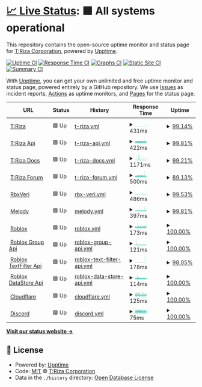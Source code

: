 # [📈 Live Status](https://status.triza.dev): <!--live status--> **🟩 All systems operational**

This repository contains the open-source uptime monitor and status page for [T:Riza Corporation](https://status.triza.dev), powered by [Upptime](https://github.com/upptime/upptime).

[![Uptime CI](https://github.com/TrizaCorporation/Status/workflows/Uptime%20CI/badge.svg)](https://github.com/TrizaCorporation/Status/actions?query=workflow%3A%22Uptime+CI%22)
[![Response Time CI](https://github.com/TrizaCorporation/Status/workflows/Response%20Time%20CI/badge.svg)](https://github.com/TrizaCorporation/Status/actions?query=workflow%3A%22Response+Time+CI%22)
[![Graphs CI](https://github.com/TrizaCorporation/Status/workflows/Graphs%20CI/badge.svg)](https://github.com/TrizaCorporation/Status/actions?query=workflow%3A%22Graphs+CI%22)
[![Static Site CI](https://github.com/TrizaCorporation/Status/workflows/Static%20Site%20CI/badge.svg)](https://github.com/TrizaCorporation/Status/actions?query=workflow%3A%22Static+Site+CI%22)
[![Summary CI](https://github.com/TrizaCorporation/Status/workflows/Summary%20CI/badge.svg)](https://github.com/TrizaCorporation/Status/actions?query=workflow%3A%22Summary+CI%22)

With [Upptime](https://upptime.js.org), you can get your own unlimited and free uptime monitor and status page, powered entirely by a GitHub repository. We use [Issues](https://github.com/TrizaCorporation/Status/issues) as incident reports, [Actions](https://github.com/TrizaCorporation/Status/actions) as uptime monitors, and [Pages](https://status.triza.dev) for the status page.

<!--start: status pages-->
<!-- This summary is generated by Upptime (https://github.com/upptime/upptime) -->
<!-- Do not edit this manually, your changes will be overwritten -->
<!-- prettier-ignore -->
| URL | Status | History | Response Time | Uptime |
| --- | ------ | ------- | ------------- | ------ |
| <img alt="" src="https://favicons.githubusercontent.com/www.triza.dev" height="13"> [T:Riza](https://www.triza.dev) | 🟩 Up | [t-riza.yml](https://github.com/TrizaCorporation/Status/commits/HEAD/history/t-riza.yml) | <details><summary><img alt="Response time graph" src="./graphs/t-riza/response-time-week.png" height="20"> 431ms</summary><br><a href="https://status.triza.dev/history/t-riza"><img alt="Response time 366" src="https://img.shields.io/endpoint?url=https%3A%2F%2Fraw.githubusercontent.com%2FTrizaCorporation%2FStatus%2FHEAD%2Fapi%2Ft-riza%2Fresponse-time.json"></a><br><a href="https://status.triza.dev/history/t-riza"><img alt="24-hour response time 895" src="https://img.shields.io/endpoint?url=https%3A%2F%2Fraw.githubusercontent.com%2FTrizaCorporation%2FStatus%2FHEAD%2Fapi%2Ft-riza%2Fresponse-time-day.json"></a><br><a href="https://status.triza.dev/history/t-riza"><img alt="7-day response time 431" src="https://img.shields.io/endpoint?url=https%3A%2F%2Fraw.githubusercontent.com%2FTrizaCorporation%2FStatus%2FHEAD%2Fapi%2Ft-riza%2Fresponse-time-week.json"></a><br><a href="https://status.triza.dev/history/t-riza"><img alt="30-day response time 359" src="https://img.shields.io/endpoint?url=https%3A%2F%2Fraw.githubusercontent.com%2FTrizaCorporation%2FStatus%2FHEAD%2Fapi%2Ft-riza%2Fresponse-time-month.json"></a><br><a href="https://status.triza.dev/history/t-riza"><img alt="1-year response time 366" src="https://img.shields.io/endpoint?url=https%3A%2F%2Fraw.githubusercontent.com%2FTrizaCorporation%2FStatus%2FHEAD%2Fapi%2Ft-riza%2Fresponse-time-year.json"></a></details> | <details><summary><a href="https://status.triza.dev/history/t-riza">99.14%</a></summary><a href="https://status.triza.dev/history/t-riza"><img alt="All-time uptime 99.55%" src="https://img.shields.io/endpoint?url=https%3A%2F%2Fraw.githubusercontent.com%2FTrizaCorporation%2FStatus%2FHEAD%2Fapi%2Ft-riza%2Fuptime.json"></a><br><a href="https://status.triza.dev/history/t-riza"><img alt="24-hour uptime 98.11%" src="https://img.shields.io/endpoint?url=https%3A%2F%2Fraw.githubusercontent.com%2FTrizaCorporation%2FStatus%2FHEAD%2Fapi%2Ft-riza%2Fuptime-day.json"></a><br><a href="https://status.triza.dev/history/t-riza"><img alt="7-day uptime 99.14%" src="https://img.shields.io/endpoint?url=https%3A%2F%2Fraw.githubusercontent.com%2FTrizaCorporation%2FStatus%2FHEAD%2Fapi%2Ft-riza%2Fuptime-week.json"></a><br><a href="https://status.triza.dev/history/t-riza"><img alt="30-day uptime 99.30%" src="https://img.shields.io/endpoint?url=https%3A%2F%2Fraw.githubusercontent.com%2FTrizaCorporation%2FStatus%2FHEAD%2Fapi%2Ft-riza%2Fuptime-month.json"></a><br><a href="https://status.triza.dev/history/t-riza"><img alt="1-year uptime 99.55%" src="https://img.shields.io/endpoint?url=https%3A%2F%2Fraw.githubusercontent.com%2FTrizaCorporation%2FStatus%2FHEAD%2Fapi%2Ft-riza%2Fuptime-year.json"></a></details>
| <img alt="" src="https://favicons.githubusercontent.com/infra.triza.dev" height="13"> [T:Riza Api](https://infra.triza.dev/api) | 🟩 Up | [t-riza-api.yml](https://github.com/TrizaCorporation/Status/commits/HEAD/history/t-riza-api.yml) | <details><summary><img alt="Response time graph" src="./graphs/t-riza-api/response-time-week.png" height="20"> 422ms</summary><br><a href="https://status.triza.dev/history/t-riza-api"><img alt="Response time 444" src="https://img.shields.io/endpoint?url=https%3A%2F%2Fraw.githubusercontent.com%2FTrizaCorporation%2FStatus%2FHEAD%2Fapi%2Ft-riza-api%2Fresponse-time.json"></a><br><a href="https://status.triza.dev/history/t-riza-api"><img alt="24-hour response time 435" src="https://img.shields.io/endpoint?url=https%3A%2F%2Fraw.githubusercontent.com%2FTrizaCorporation%2FStatus%2FHEAD%2Fapi%2Ft-riza-api%2Fresponse-time-day.json"></a><br><a href="https://status.triza.dev/history/t-riza-api"><img alt="7-day response time 422" src="https://img.shields.io/endpoint?url=https%3A%2F%2Fraw.githubusercontent.com%2FTrizaCorporation%2FStatus%2FHEAD%2Fapi%2Ft-riza-api%2Fresponse-time-week.json"></a><br><a href="https://status.triza.dev/history/t-riza-api"><img alt="30-day response time 413" src="https://img.shields.io/endpoint?url=https%3A%2F%2Fraw.githubusercontent.com%2FTrizaCorporation%2FStatus%2FHEAD%2Fapi%2Ft-riza-api%2Fresponse-time-month.json"></a><br><a href="https://status.triza.dev/history/t-riza-api"><img alt="1-year response time 444" src="https://img.shields.io/endpoint?url=https%3A%2F%2Fraw.githubusercontent.com%2FTrizaCorporation%2FStatus%2FHEAD%2Fapi%2Ft-riza-api%2Fresponse-time-year.json"></a></details> | <details><summary><a href="https://status.triza.dev/history/t-riza-api">99.81%</a></summary><a href="https://status.triza.dev/history/t-riza-api"><img alt="All-time uptime 87.71%" src="https://img.shields.io/endpoint?url=https%3A%2F%2Fraw.githubusercontent.com%2FTrizaCorporation%2FStatus%2FHEAD%2Fapi%2Ft-riza-api%2Fuptime.json"></a><br><a href="https://status.triza.dev/history/t-riza-api"><img alt="24-hour uptime 100.00%" src="https://img.shields.io/endpoint?url=https%3A%2F%2Fraw.githubusercontent.com%2FTrizaCorporation%2FStatus%2FHEAD%2Fapi%2Ft-riza-api%2Fuptime-day.json"></a><br><a href="https://status.triza.dev/history/t-riza-api"><img alt="7-day uptime 99.81%" src="https://img.shields.io/endpoint?url=https%3A%2F%2Fraw.githubusercontent.com%2FTrizaCorporation%2FStatus%2FHEAD%2Fapi%2Ft-riza-api%2Fuptime-week.json"></a><br><a href="https://status.triza.dev/history/t-riza-api"><img alt="30-day uptime 99.03%" src="https://img.shields.io/endpoint?url=https%3A%2F%2Fraw.githubusercontent.com%2FTrizaCorporation%2FStatus%2FHEAD%2Fapi%2Ft-riza-api%2Fuptime-month.json"></a><br><a href="https://status.triza.dev/history/t-riza-api"><img alt="1-year uptime 87.71%" src="https://img.shields.io/endpoint?url=https%3A%2F%2Fraw.githubusercontent.com%2FTrizaCorporation%2FStatus%2FHEAD%2Fapi%2Ft-riza-api%2Fuptime-year.json"></a></details>
| <img alt="" src="https://favicons.githubusercontent.com/docs.triza.dev" height="13"> [T:Riza Docs](https://docs.triza.dev) | 🟩 Up | [t-riza-docs.yml](https://github.com/TrizaCorporation/Status/commits/HEAD/history/t-riza-docs.yml) | <details><summary><img alt="Response time graph" src="./graphs/t-riza-docs/response-time-week.png" height="20"> 1171ms</summary><br><a href="https://status.triza.dev/history/t-riza-docs"><img alt="Response time 894" src="https://img.shields.io/endpoint?url=https%3A%2F%2Fraw.githubusercontent.com%2FTrizaCorporation%2FStatus%2FHEAD%2Fapi%2Ft-riza-docs%2Fresponse-time.json"></a><br><a href="https://status.triza.dev/history/t-riza-docs"><img alt="24-hour response time 986" src="https://img.shields.io/endpoint?url=https%3A%2F%2Fraw.githubusercontent.com%2FTrizaCorporation%2FStatus%2FHEAD%2Fapi%2Ft-riza-docs%2Fresponse-time-day.json"></a><br><a href="https://status.triza.dev/history/t-riza-docs"><img alt="7-day response time 1171" src="https://img.shields.io/endpoint?url=https%3A%2F%2Fraw.githubusercontent.com%2FTrizaCorporation%2FStatus%2FHEAD%2Fapi%2Ft-riza-docs%2Fresponse-time-week.json"></a><br><a href="https://status.triza.dev/history/t-riza-docs"><img alt="30-day response time 894" src="https://img.shields.io/endpoint?url=https%3A%2F%2Fraw.githubusercontent.com%2FTrizaCorporation%2FStatus%2FHEAD%2Fapi%2Ft-riza-docs%2Fresponse-time-month.json"></a><br><a href="https://status.triza.dev/history/t-riza-docs"><img alt="1-year response time 894" src="https://img.shields.io/endpoint?url=https%3A%2F%2Fraw.githubusercontent.com%2FTrizaCorporation%2FStatus%2FHEAD%2Fapi%2Ft-riza-docs%2Fresponse-time-year.json"></a></details> | <details><summary><a href="https://status.triza.dev/history/t-riza-docs">99.21%</a></summary><a href="https://status.triza.dev/history/t-riza-docs"><img alt="All-time uptime 99.08%" src="https://img.shields.io/endpoint?url=https%3A%2F%2Fraw.githubusercontent.com%2FTrizaCorporation%2FStatus%2FHEAD%2Fapi%2Ft-riza-docs%2Fuptime.json"></a><br><a href="https://status.triza.dev/history/t-riza-docs"><img alt="24-hour uptime 100.00%" src="https://img.shields.io/endpoint?url=https%3A%2F%2Fraw.githubusercontent.com%2FTrizaCorporation%2FStatus%2FHEAD%2Fapi%2Ft-riza-docs%2Fuptime-day.json"></a><br><a href="https://status.triza.dev/history/t-riza-docs"><img alt="7-day uptime 99.21%" src="https://img.shields.io/endpoint?url=https%3A%2F%2Fraw.githubusercontent.com%2FTrizaCorporation%2FStatus%2FHEAD%2Fapi%2Ft-riza-docs%2Fuptime-week.json"></a><br><a href="https://status.triza.dev/history/t-riza-docs"><img alt="30-day uptime 99.08%" src="https://img.shields.io/endpoint?url=https%3A%2F%2Fraw.githubusercontent.com%2FTrizaCorporation%2FStatus%2FHEAD%2Fapi%2Ft-riza-docs%2Fuptime-month.json"></a><br><a href="https://status.triza.dev/history/t-riza-docs"><img alt="1-year uptime 99.08%" src="https://img.shields.io/endpoint?url=https%3A%2F%2Fraw.githubusercontent.com%2FTrizaCorporation%2FStatus%2FHEAD%2Fapi%2Ft-riza-docs%2Fuptime-year.json"></a></details>
| <img alt="" src="https://favicons.githubusercontent.com/forum.triza.dev" height="13"> [T:Riza Forum](https://forum.triza.dev) | 🟩 Up | [t-riza-forum.yml](https://github.com/TrizaCorporation/Status/commits/HEAD/history/t-riza-forum.yml) | <details><summary><img alt="Response time graph" src="./graphs/t-riza-forum/response-time-week.png" height="20"> 500ms</summary><br><a href="https://status.triza.dev/history/t-riza-forum"><img alt="Response time 395" src="https://img.shields.io/endpoint?url=https%3A%2F%2Fraw.githubusercontent.com%2FTrizaCorporation%2FStatus%2FHEAD%2Fapi%2Ft-riza-forum%2Fresponse-time.json"></a><br><a href="https://status.triza.dev/history/t-riza-forum"><img alt="24-hour response time 492" src="https://img.shields.io/endpoint?url=https%3A%2F%2Fraw.githubusercontent.com%2FTrizaCorporation%2FStatus%2FHEAD%2Fapi%2Ft-riza-forum%2Fresponse-time-day.json"></a><br><a href="https://status.triza.dev/history/t-riza-forum"><img alt="7-day response time 500" src="https://img.shields.io/endpoint?url=https%3A%2F%2Fraw.githubusercontent.com%2FTrizaCorporation%2FStatus%2FHEAD%2Fapi%2Ft-riza-forum%2Fresponse-time-week.json"></a><br><a href="https://status.triza.dev/history/t-riza-forum"><img alt="30-day response time 405" src="https://img.shields.io/endpoint?url=https%3A%2F%2Fraw.githubusercontent.com%2FTrizaCorporation%2FStatus%2FHEAD%2Fapi%2Ft-riza-forum%2Fresponse-time-month.json"></a><br><a href="https://status.triza.dev/history/t-riza-forum"><img alt="1-year response time 395" src="https://img.shields.io/endpoint?url=https%3A%2F%2Fraw.githubusercontent.com%2FTrizaCorporation%2FStatus%2FHEAD%2Fapi%2Ft-riza-forum%2Fresponse-time-year.json"></a></details> | <details><summary><a href="https://status.triza.dev/history/t-riza-forum">89.13%</a></summary><a href="https://status.triza.dev/history/t-riza-forum"><img alt="All-time uptime 97.92%" src="https://img.shields.io/endpoint?url=https%3A%2F%2Fraw.githubusercontent.com%2FTrizaCorporation%2FStatus%2FHEAD%2Fapi%2Ft-riza-forum%2Fuptime.json"></a><br><a href="https://status.triza.dev/history/t-riza-forum"><img alt="24-hour uptime 100.00%" src="https://img.shields.io/endpoint?url=https%3A%2F%2Fraw.githubusercontent.com%2FTrizaCorporation%2FStatus%2FHEAD%2Fapi%2Ft-riza-forum%2Fuptime-day.json"></a><br><a href="https://status.triza.dev/history/t-riza-forum"><img alt="7-day uptime 89.13%" src="https://img.shields.io/endpoint?url=https%3A%2F%2Fraw.githubusercontent.com%2FTrizaCorporation%2FStatus%2FHEAD%2Fapi%2Ft-riza-forum%2Fuptime-week.json"></a><br><a href="https://status.triza.dev/history/t-riza-forum"><img alt="30-day uptime 97.44%" src="https://img.shields.io/endpoint?url=https%3A%2F%2Fraw.githubusercontent.com%2FTrizaCorporation%2FStatus%2FHEAD%2Fapi%2Ft-riza-forum%2Fuptime-month.json"></a><br><a href="https://status.triza.dev/history/t-riza-forum"><img alt="1-year uptime 97.92%" src="https://img.shields.io/endpoint?url=https%3A%2F%2Fraw.githubusercontent.com%2FTrizaCorporation%2FStatus%2FHEAD%2Fapi%2Ft-riza-forum%2Fuptime-year.json"></a></details>
| <img alt="" src="https://favicons.githubusercontent.com/verify.triza.dev" height="13"> [RbxVeri](https://verify.triza.dev) | 🟩 Up | [rbx-veri.yml](https://github.com/TrizaCorporation/Status/commits/HEAD/history/rbx-veri.yml) | <details><summary><img alt="Response time graph" src="./graphs/rbx-veri/response-time-week.png" height="20"> 486ms</summary><br><a href="https://status.triza.dev/history/rbx-veri"><img alt="Response time 545" src="https://img.shields.io/endpoint?url=https%3A%2F%2Fraw.githubusercontent.com%2FTrizaCorporation%2FStatus%2FHEAD%2Fapi%2Frbx-veri%2Fresponse-time.json"></a><br><a href="https://status.triza.dev/history/rbx-veri"><img alt="24-hour response time 718" src="https://img.shields.io/endpoint?url=https%3A%2F%2Fraw.githubusercontent.com%2FTrizaCorporation%2FStatus%2FHEAD%2Fapi%2Frbx-veri%2Fresponse-time-day.json"></a><br><a href="https://status.triza.dev/history/rbx-veri"><img alt="7-day response time 486" src="https://img.shields.io/endpoint?url=https%3A%2F%2Fraw.githubusercontent.com%2FTrizaCorporation%2FStatus%2FHEAD%2Fapi%2Frbx-veri%2Fresponse-time-week.json"></a><br><a href="https://status.triza.dev/history/rbx-veri"><img alt="30-day response time 480" src="https://img.shields.io/endpoint?url=https%3A%2F%2Fraw.githubusercontent.com%2FTrizaCorporation%2FStatus%2FHEAD%2Fapi%2Frbx-veri%2Fresponse-time-month.json"></a><br><a href="https://status.triza.dev/history/rbx-veri"><img alt="1-year response time 545" src="https://img.shields.io/endpoint?url=https%3A%2F%2Fraw.githubusercontent.com%2FTrizaCorporation%2FStatus%2FHEAD%2Fapi%2Frbx-veri%2Fresponse-time-year.json"></a></details> | <details><summary><a href="https://status.triza.dev/history/rbx-veri">99.53%</a></summary><a href="https://status.triza.dev/history/rbx-veri"><img alt="All-time uptime 99.60%" src="https://img.shields.io/endpoint?url=https%3A%2F%2Fraw.githubusercontent.com%2FTrizaCorporation%2FStatus%2FHEAD%2Fapi%2Frbx-veri%2Fuptime.json"></a><br><a href="https://status.triza.dev/history/rbx-veri"><img alt="24-hour uptime 97.92%" src="https://img.shields.io/endpoint?url=https%3A%2F%2Fraw.githubusercontent.com%2FTrizaCorporation%2FStatus%2FHEAD%2Fapi%2Frbx-veri%2Fuptime-day.json"></a><br><a href="https://status.triza.dev/history/rbx-veri"><img alt="7-day uptime 99.53%" src="https://img.shields.io/endpoint?url=https%3A%2F%2Fraw.githubusercontent.com%2FTrizaCorporation%2FStatus%2FHEAD%2Fapi%2Frbx-veri%2Fuptime-week.json"></a><br><a href="https://status.triza.dev/history/rbx-veri"><img alt="30-day uptime 99.46%" src="https://img.shields.io/endpoint?url=https%3A%2F%2Fraw.githubusercontent.com%2FTrizaCorporation%2FStatus%2FHEAD%2Fapi%2Frbx-veri%2Fuptime-month.json"></a><br><a href="https://status.triza.dev/history/rbx-veri"><img alt="1-year uptime 99.60%" src="https://img.shields.io/endpoint?url=https%3A%2F%2Fraw.githubusercontent.com%2FTrizaCorporation%2FStatus%2FHEAD%2Fapi%2Frbx-veri%2Fuptime-year.json"></a></details>
| <img alt="" src="https://favicons.githubusercontent.com/melody.triza.dev" height="13"> [Melody](https://melody.triza.dev) | 🟩 Up | [melody.yml](https://github.com/TrizaCorporation/Status/commits/HEAD/history/melody.yml) | <details><summary><img alt="Response time graph" src="./graphs/melody/response-time-week.png" height="20"> 397ms</summary><br><a href="https://status.triza.dev/history/melody"><img alt="Response time 372" src="https://img.shields.io/endpoint?url=https%3A%2F%2Fraw.githubusercontent.com%2FTrizaCorporation%2FStatus%2FHEAD%2Fapi%2Fmelody%2Fresponse-time.json"></a><br><a href="https://status.triza.dev/history/melody"><img alt="24-hour response time 394" src="https://img.shields.io/endpoint?url=https%3A%2F%2Fraw.githubusercontent.com%2FTrizaCorporation%2FStatus%2FHEAD%2Fapi%2Fmelody%2Fresponse-time-day.json"></a><br><a href="https://status.triza.dev/history/melody"><img alt="7-day response time 397" src="https://img.shields.io/endpoint?url=https%3A%2F%2Fraw.githubusercontent.com%2FTrizaCorporation%2FStatus%2FHEAD%2Fapi%2Fmelody%2Fresponse-time-week.json"></a><br><a href="https://status.triza.dev/history/melody"><img alt="30-day response time 375" src="https://img.shields.io/endpoint?url=https%3A%2F%2Fraw.githubusercontent.com%2FTrizaCorporation%2FStatus%2FHEAD%2Fapi%2Fmelody%2Fresponse-time-month.json"></a><br><a href="https://status.triza.dev/history/melody"><img alt="1-year response time 372" src="https://img.shields.io/endpoint?url=https%3A%2F%2Fraw.githubusercontent.com%2FTrizaCorporation%2FStatus%2FHEAD%2Fapi%2Fmelody%2Fresponse-time-year.json"></a></details> | <details><summary><a href="https://status.triza.dev/history/melody">99.81%</a></summary><a href="https://status.triza.dev/history/melody"><img alt="All-time uptime 97.99%" src="https://img.shields.io/endpoint?url=https%3A%2F%2Fraw.githubusercontent.com%2FTrizaCorporation%2FStatus%2FHEAD%2Fapi%2Fmelody%2Fuptime.json"></a><br><a href="https://status.triza.dev/history/melody"><img alt="24-hour uptime 100.00%" src="https://img.shields.io/endpoint?url=https%3A%2F%2Fraw.githubusercontent.com%2FTrizaCorporation%2FStatus%2FHEAD%2Fapi%2Fmelody%2Fuptime-day.json"></a><br><a href="https://status.triza.dev/history/melody"><img alt="7-day uptime 99.81%" src="https://img.shields.io/endpoint?url=https%3A%2F%2Fraw.githubusercontent.com%2FTrizaCorporation%2FStatus%2FHEAD%2Fapi%2Fmelody%2Fuptime-week.json"></a><br><a href="https://status.triza.dev/history/melody"><img alt="30-day uptime 97.94%" src="https://img.shields.io/endpoint?url=https%3A%2F%2Fraw.githubusercontent.com%2FTrizaCorporation%2FStatus%2FHEAD%2Fapi%2Fmelody%2Fuptime-month.json"></a><br><a href="https://status.triza.dev/history/melody"><img alt="1-year uptime 97.99%" src="https://img.shields.io/endpoint?url=https%3A%2F%2Fraw.githubusercontent.com%2FTrizaCorporation%2FStatus%2FHEAD%2Fapi%2Fmelody%2Fuptime-year.json"></a></details>
| <img alt="" src="https://favicons.githubusercontent.com/www.roblox.com" height="13"> [Roblox](https://www.roblox.com) | 🟩 Up | [roblox.yml](https://github.com/TrizaCorporation/Status/commits/HEAD/history/roblox.yml) | <details><summary><img alt="Response time graph" src="./graphs/roblox/response-time-week.png" height="20"> 173ms</summary><br><a href="https://status.triza.dev/history/roblox"><img alt="Response time 177" src="https://img.shields.io/endpoint?url=https%3A%2F%2Fraw.githubusercontent.com%2FTrizaCorporation%2FStatus%2FHEAD%2Fapi%2Froblox%2Fresponse-time.json"></a><br><a href="https://status.triza.dev/history/roblox"><img alt="24-hour response time 181" src="https://img.shields.io/endpoint?url=https%3A%2F%2Fraw.githubusercontent.com%2FTrizaCorporation%2FStatus%2FHEAD%2Fapi%2Froblox%2Fresponse-time-day.json"></a><br><a href="https://status.triza.dev/history/roblox"><img alt="7-day response time 173" src="https://img.shields.io/endpoint?url=https%3A%2F%2Fraw.githubusercontent.com%2FTrizaCorporation%2FStatus%2FHEAD%2Fapi%2Froblox%2Fresponse-time-week.json"></a><br><a href="https://status.triza.dev/history/roblox"><img alt="30-day response time 177" src="https://img.shields.io/endpoint?url=https%3A%2F%2Fraw.githubusercontent.com%2FTrizaCorporation%2FStatus%2FHEAD%2Fapi%2Froblox%2Fresponse-time-month.json"></a><br><a href="https://status.triza.dev/history/roblox"><img alt="1-year response time 177" src="https://img.shields.io/endpoint?url=https%3A%2F%2Fraw.githubusercontent.com%2FTrizaCorporation%2FStatus%2FHEAD%2Fapi%2Froblox%2Fresponse-time-year.json"></a></details> | <details><summary><a href="https://status.triza.dev/history/roblox">100.00%</a></summary><a href="https://status.triza.dev/history/roblox"><img alt="All-time uptime 97.26%" src="https://img.shields.io/endpoint?url=https%3A%2F%2Fraw.githubusercontent.com%2FTrizaCorporation%2FStatus%2FHEAD%2Fapi%2Froblox%2Fuptime.json"></a><br><a href="https://status.triza.dev/history/roblox"><img alt="24-hour uptime 100.00%" src="https://img.shields.io/endpoint?url=https%3A%2F%2Fraw.githubusercontent.com%2FTrizaCorporation%2FStatus%2FHEAD%2Fapi%2Froblox%2Fuptime-day.json"></a><br><a href="https://status.triza.dev/history/roblox"><img alt="7-day uptime 100.00%" src="https://img.shields.io/endpoint?url=https%3A%2F%2Fraw.githubusercontent.com%2FTrizaCorporation%2FStatus%2FHEAD%2Fapi%2Froblox%2Fuptime-week.json"></a><br><a href="https://status.triza.dev/history/roblox"><img alt="30-day uptime 93.79%" src="https://img.shields.io/endpoint?url=https%3A%2F%2Fraw.githubusercontent.com%2FTrizaCorporation%2FStatus%2FHEAD%2Fapi%2Froblox%2Fuptime-month.json"></a><br><a href="https://status.triza.dev/history/roblox"><img alt="1-year uptime 97.26%" src="https://img.shields.io/endpoint?url=https%3A%2F%2Fraw.githubusercontent.com%2FTrizaCorporation%2FStatus%2FHEAD%2Fapi%2Froblox%2Fuptime-year.json"></a></details>
| <img alt="" src="https://favicons.githubusercontent.com/groups.roblox.com" height="13"> [Roblox Group Api](https://groups.roblox.com) | 🟩 Up | [roblox-group-api.yml](https://github.com/TrizaCorporation/Status/commits/HEAD/history/roblox-group-api.yml) | <details><summary><img alt="Response time graph" src="./graphs/roblox-group-api/response-time-week.png" height="20"> 121ms</summary><br><a href="https://status.triza.dev/history/roblox-group-api"><img alt="Response time 218" src="https://img.shields.io/endpoint?url=https%3A%2F%2Fraw.githubusercontent.com%2FTrizaCorporation%2FStatus%2FHEAD%2Fapi%2Froblox-group-api%2Fresponse-time.json"></a><br><a href="https://status.triza.dev/history/roblox-group-api"><img alt="24-hour response time 109" src="https://img.shields.io/endpoint?url=https%3A%2F%2Fraw.githubusercontent.com%2FTrizaCorporation%2FStatus%2FHEAD%2Fapi%2Froblox-group-api%2Fresponse-time-day.json"></a><br><a href="https://status.triza.dev/history/roblox-group-api"><img alt="7-day response time 121" src="https://img.shields.io/endpoint?url=https%3A%2F%2Fraw.githubusercontent.com%2FTrizaCorporation%2FStatus%2FHEAD%2Fapi%2Froblox-group-api%2Fresponse-time-week.json"></a><br><a href="https://status.triza.dev/history/roblox-group-api"><img alt="30-day response time 241" src="https://img.shields.io/endpoint?url=https%3A%2F%2Fraw.githubusercontent.com%2FTrizaCorporation%2FStatus%2FHEAD%2Fapi%2Froblox-group-api%2Fresponse-time-month.json"></a><br><a href="https://status.triza.dev/history/roblox-group-api"><img alt="1-year response time 218" src="https://img.shields.io/endpoint?url=https%3A%2F%2Fraw.githubusercontent.com%2FTrizaCorporation%2FStatus%2FHEAD%2Fapi%2Froblox-group-api%2Fresponse-time-year.json"></a></details> | <details><summary><a href="https://status.triza.dev/history/roblox-group-api">100.00%</a></summary><a href="https://status.triza.dev/history/roblox-group-api"><img alt="All-time uptime 96.66%" src="https://img.shields.io/endpoint?url=https%3A%2F%2Fraw.githubusercontent.com%2FTrizaCorporation%2FStatus%2FHEAD%2Fapi%2Froblox-group-api%2Fuptime.json"></a><br><a href="https://status.triza.dev/history/roblox-group-api"><img alt="24-hour uptime 100.00%" src="https://img.shields.io/endpoint?url=https%3A%2F%2Fraw.githubusercontent.com%2FTrizaCorporation%2FStatus%2FHEAD%2Fapi%2Froblox-group-api%2Fuptime-day.json"></a><br><a href="https://status.triza.dev/history/roblox-group-api"><img alt="7-day uptime 100.00%" src="https://img.shields.io/endpoint?url=https%3A%2F%2Fraw.githubusercontent.com%2FTrizaCorporation%2FStatus%2FHEAD%2Fapi%2Froblox-group-api%2Fuptime-week.json"></a><br><a href="https://status.triza.dev/history/roblox-group-api"><img alt="30-day uptime 92.31%" src="https://img.shields.io/endpoint?url=https%3A%2F%2Fraw.githubusercontent.com%2FTrizaCorporation%2FStatus%2FHEAD%2Fapi%2Froblox-group-api%2Fuptime-month.json"></a><br><a href="https://status.triza.dev/history/roblox-group-api"><img alt="1-year uptime 96.66%" src="https://img.shields.io/endpoint?url=https%3A%2F%2Fraw.githubusercontent.com%2FTrizaCorporation%2FStatus%2FHEAD%2Fapi%2Froblox-group-api%2Fuptime-year.json"></a></details>
| <img alt="" src="https://favicons.githubusercontent.com/textfilter.roblox.com" height="13"> [Roblox TextFilter Api](https://textfilter.roblox.com) | 🟩 Up | [roblox-text-filter-api.yml](https://github.com/TrizaCorporation/Status/commits/HEAD/history/roblox-text-filter-api.yml) | <details><summary><img alt="Response time graph" src="./graphs/roblox-text-filter-api/response-time-week.png" height="20"> 178ms</summary><br><a href="https://status.triza.dev/history/roblox-text-filter-api"><img alt="Response time 325" src="https://img.shields.io/endpoint?url=https%3A%2F%2Fraw.githubusercontent.com%2FTrizaCorporation%2FStatus%2FHEAD%2Fapi%2Froblox-text-filter-api%2Fresponse-time.json"></a><br><a href="https://status.triza.dev/history/roblox-text-filter-api"><img alt="24-hour response time 306" src="https://img.shields.io/endpoint?url=https%3A%2F%2Fraw.githubusercontent.com%2FTrizaCorporation%2FStatus%2FHEAD%2Fapi%2Froblox-text-filter-api%2Fresponse-time-day.json"></a><br><a href="https://status.triza.dev/history/roblox-text-filter-api"><img alt="7-day response time 178" src="https://img.shields.io/endpoint?url=https%3A%2F%2Fraw.githubusercontent.com%2FTrizaCorporation%2FStatus%2FHEAD%2Fapi%2Froblox-text-filter-api%2Fresponse-time-week.json"></a><br><a href="https://status.triza.dev/history/roblox-text-filter-api"><img alt="30-day response time 259" src="https://img.shields.io/endpoint?url=https%3A%2F%2Fraw.githubusercontent.com%2FTrizaCorporation%2FStatus%2FHEAD%2Fapi%2Froblox-text-filter-api%2Fresponse-time-month.json"></a><br><a href="https://status.triza.dev/history/roblox-text-filter-api"><img alt="1-year response time 325" src="https://img.shields.io/endpoint?url=https%3A%2F%2Fraw.githubusercontent.com%2FTrizaCorporation%2FStatus%2FHEAD%2Fapi%2Froblox-text-filter-api%2Fresponse-time-year.json"></a></details> | <details><summary><a href="https://status.triza.dev/history/roblox-text-filter-api">98.05%</a></summary><a href="https://status.triza.dev/history/roblox-text-filter-api"><img alt="All-time uptime 96.23%" src="https://img.shields.io/endpoint?url=https%3A%2F%2Fraw.githubusercontent.com%2FTrizaCorporation%2FStatus%2FHEAD%2Fapi%2Froblox-text-filter-api%2Fuptime.json"></a><br><a href="https://status.triza.dev/history/roblox-text-filter-api"><img alt="24-hour uptime 100.00%" src="https://img.shields.io/endpoint?url=https%3A%2F%2Fraw.githubusercontent.com%2FTrizaCorporation%2FStatus%2FHEAD%2Fapi%2Froblox-text-filter-api%2Fuptime-day.json"></a><br><a href="https://status.triza.dev/history/roblox-text-filter-api"><img alt="7-day uptime 98.05%" src="https://img.shields.io/endpoint?url=https%3A%2F%2Fraw.githubusercontent.com%2FTrizaCorporation%2FStatus%2FHEAD%2Fapi%2Froblox-text-filter-api%2Fuptime-week.json"></a><br><a href="https://status.triza.dev/history/roblox-text-filter-api"><img alt="30-day uptime 92.11%" src="https://img.shields.io/endpoint?url=https%3A%2F%2Fraw.githubusercontent.com%2FTrizaCorporation%2FStatus%2FHEAD%2Fapi%2Froblox-text-filter-api%2Fuptime-month.json"></a><br><a href="https://status.triza.dev/history/roblox-text-filter-api"><img alt="1-year uptime 96.23%" src="https://img.shields.io/endpoint?url=https%3A%2F%2Fraw.githubusercontent.com%2FTrizaCorporation%2FStatus%2FHEAD%2Fapi%2Froblox-text-filter-api%2Fuptime-year.json"></a></details>
| <img alt="" src="https://favicons.githubusercontent.com/gamepersistence.roblox.com" height="13"> [Roblox DataStore Api](https://gamepersistence.roblox.com) | 🟩 Up | [roblox-data-store-api.yml](https://github.com/TrizaCorporation/Status/commits/HEAD/history/roblox-data-store-api.yml) | <details><summary><img alt="Response time graph" src="./graphs/roblox-data-store-api/response-time-week.png" height="20"> 114ms</summary><br><a href="https://status.triza.dev/history/roblox-data-store-api"><img alt="Response time 110" src="https://img.shields.io/endpoint?url=https%3A%2F%2Fraw.githubusercontent.com%2FTrizaCorporation%2FStatus%2FHEAD%2Fapi%2Froblox-data-store-api%2Fresponse-time.json"></a><br><a href="https://status.triza.dev/history/roblox-data-store-api"><img alt="24-hour response time 105" src="https://img.shields.io/endpoint?url=https%3A%2F%2Fraw.githubusercontent.com%2FTrizaCorporation%2FStatus%2FHEAD%2Fapi%2Froblox-data-store-api%2Fresponse-time-day.json"></a><br><a href="https://status.triza.dev/history/roblox-data-store-api"><img alt="7-day response time 114" src="https://img.shields.io/endpoint?url=https%3A%2F%2Fraw.githubusercontent.com%2FTrizaCorporation%2FStatus%2FHEAD%2Fapi%2Froblox-data-store-api%2Fresponse-time-week.json"></a><br><a href="https://status.triza.dev/history/roblox-data-store-api"><img alt="30-day response time 113" src="https://img.shields.io/endpoint?url=https%3A%2F%2Fraw.githubusercontent.com%2FTrizaCorporation%2FStatus%2FHEAD%2Fapi%2Froblox-data-store-api%2Fresponse-time-month.json"></a><br><a href="https://status.triza.dev/history/roblox-data-store-api"><img alt="1-year response time 110" src="https://img.shields.io/endpoint?url=https%3A%2F%2Fraw.githubusercontent.com%2FTrizaCorporation%2FStatus%2FHEAD%2Fapi%2Froblox-data-store-api%2Fresponse-time-year.json"></a></details> | <details><summary><a href="https://status.triza.dev/history/roblox-data-store-api">100.00%</a></summary><a href="https://status.triza.dev/history/roblox-data-store-api"><img alt="All-time uptime 96.58%" src="https://img.shields.io/endpoint?url=https%3A%2F%2Fraw.githubusercontent.com%2FTrizaCorporation%2FStatus%2FHEAD%2Fapi%2Froblox-data-store-api%2Fuptime.json"></a><br><a href="https://status.triza.dev/history/roblox-data-store-api"><img alt="24-hour uptime 100.00%" src="https://img.shields.io/endpoint?url=https%3A%2F%2Fraw.githubusercontent.com%2FTrizaCorporation%2FStatus%2FHEAD%2Fapi%2Froblox-data-store-api%2Fuptime-day.json"></a><br><a href="https://status.triza.dev/history/roblox-data-store-api"><img alt="7-day uptime 100.00%" src="https://img.shields.io/endpoint?url=https%3A%2F%2Fraw.githubusercontent.com%2FTrizaCorporation%2FStatus%2FHEAD%2Fapi%2Froblox-data-store-api%2Fuptime-week.json"></a><br><a href="https://status.triza.dev/history/roblox-data-store-api"><img alt="30-day uptime 93.57%" src="https://img.shields.io/endpoint?url=https%3A%2F%2Fraw.githubusercontent.com%2FTrizaCorporation%2FStatus%2FHEAD%2Fapi%2Froblox-data-store-api%2Fuptime-month.json"></a><br><a href="https://status.triza.dev/history/roblox-data-store-api"><img alt="1-year uptime 96.58%" src="https://img.shields.io/endpoint?url=https%3A%2F%2Fraw.githubusercontent.com%2FTrizaCorporation%2FStatus%2FHEAD%2Fapi%2Froblox-data-store-api%2Fuptime-year.json"></a></details>
| <img alt="" src="https://favicons.githubusercontent.com/www.cloudflare.com" height="13"> [Cloudflare](https://www.cloudflare.com) | 🟩 Up | [cloudflare.yml](https://github.com/TrizaCorporation/Status/commits/HEAD/history/cloudflare.yml) | <details><summary><img alt="Response time graph" src="./graphs/cloudflare/response-time-week.png" height="20"> 125ms</summary><br><a href="https://status.triza.dev/history/cloudflare"><img alt="Response time 134" src="https://img.shields.io/endpoint?url=https%3A%2F%2Fraw.githubusercontent.com%2FTrizaCorporation%2FStatus%2FHEAD%2Fapi%2Fcloudflare%2Fresponse-time.json"></a><br><a href="https://status.triza.dev/history/cloudflare"><img alt="24-hour response time 118" src="https://img.shields.io/endpoint?url=https%3A%2F%2Fraw.githubusercontent.com%2FTrizaCorporation%2FStatus%2FHEAD%2Fapi%2Fcloudflare%2Fresponse-time-day.json"></a><br><a href="https://status.triza.dev/history/cloudflare"><img alt="7-day response time 125" src="https://img.shields.io/endpoint?url=https%3A%2F%2Fraw.githubusercontent.com%2FTrizaCorporation%2FStatus%2FHEAD%2Fapi%2Fcloudflare%2Fresponse-time-week.json"></a><br><a href="https://status.triza.dev/history/cloudflare"><img alt="30-day response time 131" src="https://img.shields.io/endpoint?url=https%3A%2F%2Fraw.githubusercontent.com%2FTrizaCorporation%2FStatus%2FHEAD%2Fapi%2Fcloudflare%2Fresponse-time-month.json"></a><br><a href="https://status.triza.dev/history/cloudflare"><img alt="1-year response time 134" src="https://img.shields.io/endpoint?url=https%3A%2F%2Fraw.githubusercontent.com%2FTrizaCorporation%2FStatus%2FHEAD%2Fapi%2Fcloudflare%2Fresponse-time-year.json"></a></details> | <details><summary><a href="https://status.triza.dev/history/cloudflare">100.00%</a></summary><a href="https://status.triza.dev/history/cloudflare"><img alt="All-time uptime 99.99%" src="https://img.shields.io/endpoint?url=https%3A%2F%2Fraw.githubusercontent.com%2FTrizaCorporation%2FStatus%2FHEAD%2Fapi%2Fcloudflare%2Fuptime.json"></a><br><a href="https://status.triza.dev/history/cloudflare"><img alt="24-hour uptime 100.00%" src="https://img.shields.io/endpoint?url=https%3A%2F%2Fraw.githubusercontent.com%2FTrizaCorporation%2FStatus%2FHEAD%2Fapi%2Fcloudflare%2Fuptime-day.json"></a><br><a href="https://status.triza.dev/history/cloudflare"><img alt="7-day uptime 100.00%" src="https://img.shields.io/endpoint?url=https%3A%2F%2Fraw.githubusercontent.com%2FTrizaCorporation%2FStatus%2FHEAD%2Fapi%2Fcloudflare%2Fuptime-week.json"></a><br><a href="https://status.triza.dev/history/cloudflare"><img alt="30-day uptime 99.98%" src="https://img.shields.io/endpoint?url=https%3A%2F%2Fraw.githubusercontent.com%2FTrizaCorporation%2FStatus%2FHEAD%2Fapi%2Fcloudflare%2Fuptime-month.json"></a><br><a href="https://status.triza.dev/history/cloudflare"><img alt="1-year uptime 99.99%" src="https://img.shields.io/endpoint?url=https%3A%2F%2Fraw.githubusercontent.com%2FTrizaCorporation%2FStatus%2FHEAD%2Fapi%2Fcloudflare%2Fuptime-year.json"></a></details>
| <img alt="" src="https://favicons.githubusercontent.com/discord.com" height="13"> [Discord](https://discord.com) | 🟩 Up | [discord.yml](https://github.com/TrizaCorporation/Status/commits/HEAD/history/discord.yml) | <details><summary><img alt="Response time graph" src="./graphs/discord/response-time-week.png" height="20"> 75ms</summary><br><a href="https://status.triza.dev/history/discord"><img alt="Response time 91" src="https://img.shields.io/endpoint?url=https%3A%2F%2Fraw.githubusercontent.com%2FTrizaCorporation%2FStatus%2FHEAD%2Fapi%2Fdiscord%2Fresponse-time.json"></a><br><a href="https://status.triza.dev/history/discord"><img alt="24-hour response time 70" src="https://img.shields.io/endpoint?url=https%3A%2F%2Fraw.githubusercontent.com%2FTrizaCorporation%2FStatus%2FHEAD%2Fapi%2Fdiscord%2Fresponse-time-day.json"></a><br><a href="https://status.triza.dev/history/discord"><img alt="7-day response time 75" src="https://img.shields.io/endpoint?url=https%3A%2F%2Fraw.githubusercontent.com%2FTrizaCorporation%2FStatus%2FHEAD%2Fapi%2Fdiscord%2Fresponse-time-week.json"></a><br><a href="https://status.triza.dev/history/discord"><img alt="30-day response time 94" src="https://img.shields.io/endpoint?url=https%3A%2F%2Fraw.githubusercontent.com%2FTrizaCorporation%2FStatus%2FHEAD%2Fapi%2Fdiscord%2Fresponse-time-month.json"></a><br><a href="https://status.triza.dev/history/discord"><img alt="1-year response time 91" src="https://img.shields.io/endpoint?url=https%3A%2F%2Fraw.githubusercontent.com%2FTrizaCorporation%2FStatus%2FHEAD%2Fapi%2Fdiscord%2Fresponse-time-year.json"></a></details> | <details><summary><a href="https://status.triza.dev/history/discord">100.00%</a></summary><a href="https://status.triza.dev/history/discord"><img alt="All-time uptime 99.89%" src="https://img.shields.io/endpoint?url=https%3A%2F%2Fraw.githubusercontent.com%2FTrizaCorporation%2FStatus%2FHEAD%2Fapi%2Fdiscord%2Fuptime.json"></a><br><a href="https://status.triza.dev/history/discord"><img alt="24-hour uptime 100.00%" src="https://img.shields.io/endpoint?url=https%3A%2F%2Fraw.githubusercontent.com%2FTrizaCorporation%2FStatus%2FHEAD%2Fapi%2Fdiscord%2Fuptime-day.json"></a><br><a href="https://status.triza.dev/history/discord"><img alt="7-day uptime 100.00%" src="https://img.shields.io/endpoint?url=https%3A%2F%2Fraw.githubusercontent.com%2FTrizaCorporation%2FStatus%2FHEAD%2Fapi%2Fdiscord%2Fuptime-week.json"></a><br><a href="https://status.triza.dev/history/discord"><img alt="30-day uptime 99.97%" src="https://img.shields.io/endpoint?url=https%3A%2F%2Fraw.githubusercontent.com%2FTrizaCorporation%2FStatus%2FHEAD%2Fapi%2Fdiscord%2Fuptime-month.json"></a><br><a href="https://status.triza.dev/history/discord"><img alt="1-year uptime 99.89%" src="https://img.shields.io/endpoint?url=https%3A%2F%2Fraw.githubusercontent.com%2FTrizaCorporation%2FStatus%2FHEAD%2Fapi%2Fdiscord%2Fuptime-year.json"></a></details>

<!--end: status pages-->

[**Visit our status website →**](https://status.triza.dev)

## 📄 License

- Powered by: [Upptime](https://github.com/upptime/upptime)
- Code: [MIT](./LICENSE) © [T:Riza Corporation](https:/www.triza.dev)
- Data in the `./history` directory: [Open Database License](https://opendatacommons.org/licenses/odbl/1-0/)
